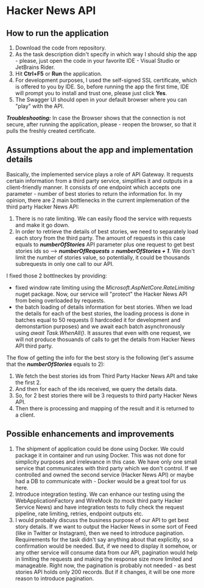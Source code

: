 # Hacker News API

## How to run the application 

1. Download the code from repository.
2. As the task description didn't specify in which way I should ship the app - please, just open the code in your favorite IDE - Visual Studio or JetBrains Rider.
3. Hit **Ctrl+F5** or **Run** the application.
4. For development purposes, I used the self-signed SSL certificate, which is offered to you by IDE. So, before running the app the first time, IDE will prompt you to install and trust one, please just click **Yes**.
5. The Swagger UI should open in your default browser where you can "play" with the API.

***Troubleshooting:*** In case the Browser shows that the connection is not secure, after running the application, please - reopen the browser, so that it pulls the freshly created certificate.

## Assumptions about the app and implementation details

Basically, the implemented service plays a role of API Gateway. It requests certain information from a third party service, simplifies it and outputs in a client-friendly manner. 
It consists of one endpoint which accepts one parameter - number of best stories to return the information for. In my opinion, there are 2 main bottlenecks in the current implemenation of the third party Hacker News API:
1. There is no rate limiting. We can easily flood the service with requests and make it go down.
2. In order to retrieve the details of best stories, we need to separately load each story from the third party. The amount of requests in this case equals to ***numberOfStories*** API parameter plus one request to get best stories ids so --> ***numberOfRequests = numberOfStories + 1***. We don't limit the number of stories value, so potentially, it could be thousands subrequests in only one call to our API.

I fixed those 2 bottlneckes by providing:
* fixed window rate limiting using the *Microsoft.AspNetCore.RateLimiting* nuget package. Now, our service will "protect" the Hacker News API from being overloaded by requests.
* the batch loading of details information for best stories. When we load the details for each of the best stories, the loading process is done in batches equal to 50 requests (I hardcoded it for development and demonstartion purposes) and we await each batch asynchronously using *await Task.WhenAll()*. It assures that even with one request, we will not produce thosuands of calls to get the details from Hacker News API third party.

The flow of getting the info for the best story is the following (let's assume that the ***numberOfStories*** equals to 2):
1. We fetch the best stories ids from Third Party Hacker News API and take the first 2.
2. And then for each of the ids received, we query the details data.
3. So, for 2 best stories there will be 3 requests to third party Hacker News API.
4. Then there is processing and mapping of the result and it is returned to a client.

## Possible enhancements and improvements

1. The shipment of application could be done using Docker. We could package it in container and run using Docker. This was not done for simplicity purposes and irrelevance in this case. We have only one small service that communicates with third party which we don't control. If we controlled and owned the second service (Hacker News API) or maybe had a DB to communicate with - Docker would be a great tool for us here.
2. Introduce integration testing. We can enhance our testing using the WebApplicationFactory and WireMock (to mock third party Hacker Service News) and have integration tests to fully check the request pipeline, rate limiting, retries, endpoint outputs etc.
3. I would probably discuss the business purpose of our API to get best story details. If we want to output the Hacker News in some sort of Feed (like in Twitter or Instagram), then we need to introduce pagination. Requirements for the task didn't say anything about that explicitly, so a confirmation would be needed. But, if we need to display it somehow, or any other service will consume data from our API, pagination would help in limiting the requests and making the response size more limited and manageable. Right now, the pagination is probably not needed - as best stories API holds only 200 records. But if it changes, it will be one more reason to introduce pagination.


